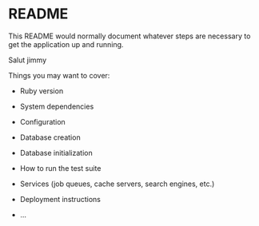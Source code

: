 # README

This README would normally document whatever steps are necessary to get the
application up and running.

Salut jimmy

Things you may want to cover:

* Ruby version

* System dependencies

* Configuration

* Database creation

* Database initialization

* How to run the test suite

* Services (job queues, cache servers, search engines, etc.)

* Deployment instructions

* ...
